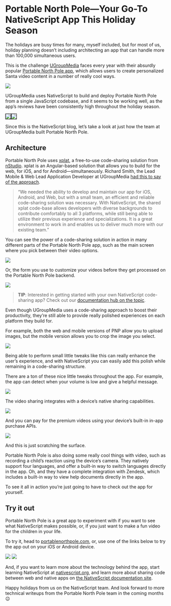 # Portable North Pole—Your Go-To NativeScript App This Holiday Season

The holidays are busy times for many, myself included, but for most of us, holiday planning doesn’t including architecting an app that can handle more than 100,000 simultaneous users.

This is the challenge [UGroupMedia](http://ugroupmedia.com/) faces every year with their absurdly popular [Portable North Pole app](https://www.portablenorthpole.com), which allows users to create personalized Santa video content in a number of really cool ways.

![](banner.png)

UGroupMedia uses NativeScript to build and deploy Portable North Pole from a single JavaScript codebase, and it seems to be working well, as the app’s reviews have been consistently high throughout the holiday season.

<div style="display: flex">
    <img src="ios-ratings.png" style="border: 1px solid black;">
    <img src="play-ratings.png" style="border: 1px solid black;">
</div>

Since this is the NativeScript blog, let’s take a look at just how the team at UGroupMedia built Portable North Pole.

## Architecture

Portable North Pole uses [xplat](https://nstudio.io/xplat/), a free-to-use code-sharing solution from [nStudio](https://nstudio.io/). xplat is an Angular-based solution that allows you to build for the web, for iOS, and for Android—simultaneously. Richard Smith, the Lead Mobile & Web Lead Application Developer at UGroupMedia [had this to say of the approach](https://www.businesswire.com/news/home/20181219005208/en/NativeScript-Powered-Portable-North-Pole-App-Exceeds-Quarter).

> “We needed the ability to develop and maintain our app for iOS, Android, and Web, but with a small team, an efficient and reliable code-sharing solution was necessary. With NativeScript, the shared xplat code-base allows developers with diverse backgrounds to contribute comfortably to all 3 platforms, while still being able to utilize their previous experience and specializations. It is a great environment to work in and enables us to deliver much more with our existing team.”

You can see the power of a code-sharing solution in action in many different parts of the Portable North Pole app, such as the main screen where you pick between their video options.

![](three-apps.png)

Or, the form you use to customize your videos before they get processed on the Portable North Pole backend.

![](three-apps-2.png)

> **TIP**: Interested in getting started with your own NativeScript code-sharing app? Check out our [documentation hub on the topic](https://docs.nativescript.org/angular/start/introduction).

Even though UGroupMedia uses a code-sharing approach to boost their productivity, they’re still able to provide really polished experiences on each platform they build for.

For example, both the web and mobile versions of PNP allow you to upload images, but the mobile version allows you to crop the image you select.

![](camera-in-action.gif)

Being able to perform small little tweaks like this can really enhance the user’s experience, and with NativeScript you can easily add this polish while remaining in a code-sharing structure.

There are a ton of these nice little tweaks throughout the app. For example, the app can detect when your volume is low and give a helpful message.

![](volume-warning.png)

The video sharing integrates with a device’s native sharing capabilities.

![](sharing.png)

And you can pay for the premium videos using your device’s built-in in-app purchase APIs.

![](in-app-payments.png)

And this is just scratching the surface.

Portable North Pole is also doing some really cool things with video, such as recording a child’s reaction using the device’s camera. They natively support four languages, and offer a built-in way to switch languages directly in the app. Oh, and they have a complete integration with Zendesk, which includes a built-in way to view help documents directly in the app.

To see it all in action you’re just going to have to check out the app for yourself.

## Try it out

Portable North Pole is a great app to experiment with if you want to see what NativeScript makes possible, or, if you just want to make a fun video for the children in your life.

To try it, head to [portablenorthpole.com](https://www.portablenorthpole.com/), or, use one of the links below to try the app out on your iOS or Android device.

[![](app-store.png)](https://itunes.apple.com/us/app/pnp-2016-portable-north-pole-create-santa-videos/id902026228?mt=8)
[![](google-play.png)](https://play.google.com/store/apps/details?id=com.ugroupmedia.pnp14&hl=en&pcampaignid=MKT-Other-global-all-co-prtnr-py-PartBadge-Mar2515-1)

And, if you want to learn more about the technology behind the app, start learning NativeScript at [nativescript.org](https://nativescript.org), and learn more about sharing code between web and native apps on [the NativeScript documentation site](https://docs.nativescript.org/angular/code-sharing/intro).

Happy holidays from us on the NativeScript team. And look forward to more technical writeups from the Portable North Pole team in the coming months 😉
